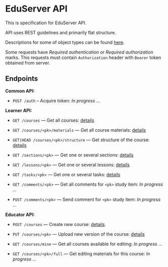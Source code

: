 # EduServer API

This is specification for EduServer API.

API uses REST guidelines and primarily flat structure.

Descriptions for some of object types can be found [here](api/formats.md).

Some requests have *Required authentication* or *Required authorization* marks. 
This requests must contain `Authorization` header with `Bearer` token obtained 
from server.



## Endpoints

**Common API:**
 
* `POST /auth` – Acquire token: *In progress ...*

**Learner API:**

* `GET /courses` — Get all courses: [details](api/get_courses.md)
* `GET /courses/<pk>/materials` — Get all course materials: [details](api/get_courses_pk_materials.md)
* `GET|HEAD /courses/<pk>/structure` — Get structure of the course: [details](api/get_courses_pk_structure.md)

* `GET /sections/<pk>` — Get one or several sections: [details](api/get_sections_pk.md)
* `GET /lessons/<pk>` — Get one or several lessons: [details](api/get_lessons_pk.md)
* `GET /tasks/<pk>` — Get one or several tasks: [details](api/get_tasks_pk.md)

* `GET /comments/<pk>` — Get all comments for `<pk>` study item: *In progress ...*
* `POST /comments/<pk>` — Send comment for `<pk>` study item: *In progress ...*

**Educator API:**

* `POST /courses` — Create new course: [details](api/post_courses.md).
* `PUT /courses/<pk>` — Upload new version of the course: [details](api/put_courses_pk.md)

* `GET /courses/mine` — Get all courses available for editing: *In progress ...*
* `GET /courses/<pk>/full` — Get editing materials for this course: *In progress ...*
